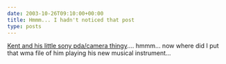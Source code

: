 ```yaml
---
date: 2003-10-26T09:10:00+00:00
title: Hmmm... I hadn't noticed that post
type: posts
---
```

[Kent and his little sony pda/camera thingy](https://weblogs.asp.net/ksharkey/posts/33339.aspx).... hmmm... now where did I put that wma file of him playing his new musical instrument...
